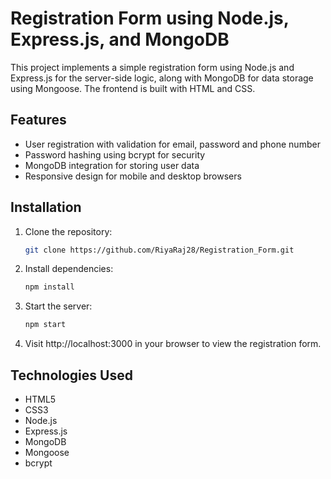 <h1>Registration Form using Node.js, Express.js, and MongoDB</h1>

This project implements a simple registration form using Node.js and Express.js for the server-side logic, along with MongoDB for data storage using Mongoose. The frontend is built with HTML and CSS.

## Features
- User registration with validation for email, password and phone number
- Password hashing using bcrypt for security
- MongoDB integration for storing user data
- Responsive design for mobile and desktop browsers

## Installation

1. Clone the repository:
   ```bash
   git clone https://github.com/RiyaRaj28/Registration_Form.git
   
2. Install dependencies:
   ```bash
   npm install

3. Start the server:
   ```bash
   npm start

4. Visit http://localhost:3000 in your browser to view the registration form.

## Technologies Used
- HTML5
- CSS3
- Node.js
- Express.js
- MongoDB
- Mongoose
- bcrypt
